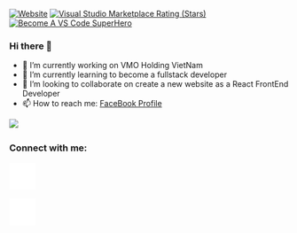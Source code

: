 [![Website](https://img.shields.io/website?label=codeSTACKr.com&style=for-the-badge&url=https%3A%2F%2Fcodestackr.com)](https://codestackr.com)
[![Visual Studio Marketplace Rating (Stars)](https://img.shields.io/visual-studio-marketplace/stars/codestackr.codestackr-theme?label=codeSTACKr%20VS%20Code%20Theme&logo=visualstudiocode&logoColor=ff652f&style=for-the-badge)](https://marketplace.visualstudio.com/items?itemName=codestackr.codestackr-theme)
[![Become A VS Code SuperHero](https://img.shields.io/badge/-Become%20A%20VS%20Code%20SuperHero%20%E2%86%92-gray.svg?colorB=ff652f&style=for-the-badge)](https://vsCodeHero.com)

### Hi there 👋
- 🔭 I’m currently working on VMO Holding VietNam
- 🌱 I’m currently learning to become a fullstack developer
- 👯 I’m looking to collaborate on create a new website as a React FrontEnd Developer
- 📫 How to reach me: [FaceBook Profile](https://www.facebook.com/ngo.tuehai97/)

<img src="https://github-readme-stats.vercel.app/api?username=haimilo&theme=algolia&show_icons=true" />

### Connect with me:

<!-- [![website](./img/linkedin-light.svg)](https://www.linkedin.com/in/hai-ngo-tue-455635204/) -->
[![website](./img/linkedin-dark.svg)](https://www.linkedin.com/in/hai-ngo-tue-455635204/)
<!-- [![website](./img/instagram-light.svg)](https://www.instagram.com/_painiag_/) -->
[![website](./img/instagram-dark.svg)](https://www.instagram.com/_painiag_/)
